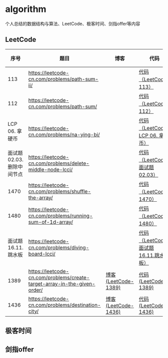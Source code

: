 # algorithm
个人总结的数据结构与算法、LeetCode、极客时间、剑指offer等内容

## LeetCode
| 序号 | 题目 | 博客 | 代码 | 难度 | 时间 |
| --- | ---- | ---- | ---- | --- | --- |
| 113 | https://leetcode-cn.com/problems/path-sum-ii/ | | [代码（LeetCode-113）][113] | <span style="color:#ffa119;">中等</span> | 2020/07/10 |
| 112 | https://leetcode-cn.com/problems/path-sum/ | | [代码（LeetCode-112）][112] | <span style="color:green;">简单</span> | 2020/07/10 |
| LCP 06. 拿硬币 | https://leetcode-cn.com/problems/na-ying-bi/ | | [代码（LeetCode-LCP 06. 拿硬币）][LCP 06. 拿硬币] | <span style="color:green;">简单</span> | 2020/07/10 |
| 面试题 02.03. 删除中间节点 | https://leetcode-cn.com/problems/delete-middle-node-lcci/ | | [代码（LeetCode-面试题 02.03）][面试题 02.03.删除中间节点] | <span style="color:green;">简单</span> | 2020/07/10 |
| 1470 | https://leetcode-cn.com/problems/shuffle-the-array/ | | [代码（LeetCode-1470）][1470] | <span style="color:green;">简单</span> | 2020/07/10 |
| 1480 | https://leetcode-cn.com/problems/running-sum-of-1d-array/ | | [代码（LeetCode-1480）][1480] | <span style="color:green;">简单</span> | 2020/07/10 |
| 面试题 16.11.跳水板 | https://leetcode-cn.com/problems/diving-board-lcci/ | | [代码（LeetCode-面试题 16.11.跳水板）][面试题 16.11.跳水板] | <span style="color:green;">简单</span> | 2020/07/08 |
| 1389 | https://leetcode-cn.com/problems/create-target-array-in-the-given-order/ | [博客 (LeetCode-1389)][1389_blog] | [代码 (LeetCode-1389)][1389] | <span style="color:green;">简单</span> | 2020/07/07 |
| 1436 | https://leetcode-cn.com/problems/destination-city/ | [博客 (LeetCode-1436)][1436_blog] | [代码 (LeetCode-1436)][1436] | <span style="color:green;">简单</span> | 2020/07/06 |

## 极客时间

## 剑指offer

[//]: 代码
[1436]: https://github.com/lemonlyue/algorithm/blob/master/source/LeetCode_1436.php
[1389]: https://github.com/lemonlyue/algorithm/blob/master/source/LeetCode_1389.php
[面试题 16.11.跳水板]: https://github.com/lemonlyue/algorithm/blob/master/source/LeetCode_16.11.php
[1480]: https://github.com/lemonlyue/algorithm/blob/master/source/LeetCode_1480.php
[1470]: https://github.com/lemonlyue/algorithm/blob/master/source/LeetCode_1470.php
[面试题 02.03.删除中间节点]: https://github.com/lemonlyue/algorithm/blob/master/source/LeetCode_02.03.php
[LCP 06. 拿硬币]: https://github.com/lemonlyue/algorithm/blob/master/source/LeetCode_LCP.06.php
[112]: https://github.com/lemonlyue/algorithm/blob/master/source/LeetCode_112.php
[113]: https://github.com/lemonlyue/algorithm/blob/master/source/LeetCode_113.php

[//]: 博客
[1436_blog]: https://lemonlyue.github.io/2020/07/06/LeetCode%20-%201349%20-%20%E6%97%85%E8%A1%8C%E7%BB%88%E7%82%B9%E7%AB%99/#more
[1389_blog]: https://lemonlyue.github.io/2020/07/07/LeetCode%20-%201389%20-%20%E6%8C%89%E6%97%A2%E5%AE%9A%E9%A1%BA%E5%BA%8F%E5%88%9B%E5%BB%BA%E7%9B%AE%E6%A0%87%E6%95%B0%E7%BB%84/#more